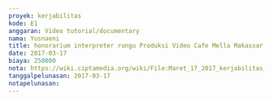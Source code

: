 ```yaml
---
proyek: kerjabilitas
kode: E1
anggaran: Video tutorial/documentary
nama: Yusnaeni
title: honorarium interpreter rungu Produksi Video Cafe Mella Makassar a.n Rezky
date: 2017-03-17
biaya: 250000
nota: https://wiki.ciptamedia.org/wiki/File:Maret_17_2017_kerjabilitas_E1_interpreter_neni.jpg
tanggalpelunasan: 2017-03-17
notapelunasan:
---
```

